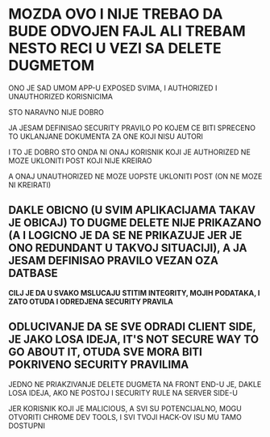 # MOZDA OVO I NIJE TREBAO DA BUDE ODVOJEN FAJL ALI TREBAM NESTO RECI U VEZI SA DELETE DUGMETOM

ONO JE SAD UMOM APP-U EXPOSED SVIMA, I AUTHORIZED I UNAUTHORIZED KORISNICIMA

STO NARAVNO NIJE DOBRO

JA JESAM DEFINISAO SECURITY PRAVILO PO KOJEM CE BITI SPRECENO TO UKLANJANE DOKUMENTA ZA ONE KOJI NISU AUTORI

I TO JE DOBRO STO ONDA NI ONAJ KORISNIK KOJI JE AUTHORIZED NE MOZE UKLONITI POST KOJI NIJE KREIRAO

A ONAJ UNAUTHORIZED NE MOZE UOPSTE UKLONITI POST (ON NE MOZE NI KREIRATI)

## DAKLE OBICNO (U SVIM APLIKACIJAMA TAKAV JE OBICAJ) TO DUGME DELETE NIJE PRIKAZANO (A I LOGICNO JE DA SE NE PRIKAZUJE JER JE ONO REDUNDANT U TAKVOJ SITUACIJI), A JA JESAM DEFINISAO PRAVILO VEZAN OZA DATBASE

**CILJ JE DA U SVAKO MSLUCAJU STITIM INTEGRITY, MOJIH PODATAKA, I ZATO OTUDA I ODREDJENA SECURITY PRAVILA**

## ODLUCIVANJE DA SE SVE ODRADI CLIENT SIDE, JE JAKO LOSA IDEJA, IT'S NOT SECURE WAY TO GO ABOUT IT, OTUDA SVE MORA BITI POKRIVENO SECURITY PRAVILIMA

JEDNO NE PRIAKZIVANJE DELETE DUGMETA NA FRONT END-U JE, DAKLE LOSA IDEJA, AKO NE POSTOJ I SECURITY RULE NA SERVER SIDE-U

JER KORISNIK KOJI JE MALICIOUS, A SVI SU POTENCIJALNO, MOGU OTVORITI CHROME DEV TOOLS, I SVI TVOJI HACK-OV ISU MU TAMO DOSTUPNI